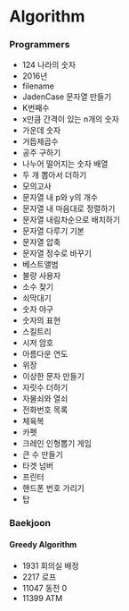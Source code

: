 # Algorithm

### Programmers

- 124 나라의 숫자
- 2016년
- filename
- JadenCase 문자열 만들기
- K번째수
- x만큼 간격이 있는 n개의 숫자
- 가운데 숫자
- 거듭제곱수
- 공주 구하기
- 나누어 떨어지는 숫자 배열
- 두 개 뽑아서 더하기
- 모의고사
- 문자열 내 p와 y의 개수
- 문자열 내 마음대로 정렬하기
- 문자열 내림차순으로 배치하기
- 문자열 다루기 기본
- 문자열 압축
- 문자열 정수로 바꾸기
- 베스트앨범
- 불량 사용자
- 소수 찾기
- 쇠막대기
- 숫자 야구
- 숫자의 표현
- 스킬트리
- 시저 암호
- 아름다운 연도
- 위장
- 이상한 문자 만들기
- 자릿수 더하기
- 자물쇠와 열쇠
- 전화번호 목록
- 체육복
- 카펫
- 크레인 인형뽑기 게임
- 큰 수 만들기
- 타겟 넘버
- 프린터
- 핸드폰 번호 가리기
- 탑

### Baekjoon

#### Greedy Algorithm

- 1931 회의실 배정
- 2217 로프
- 11047 동전 0
- 11399 ATM

